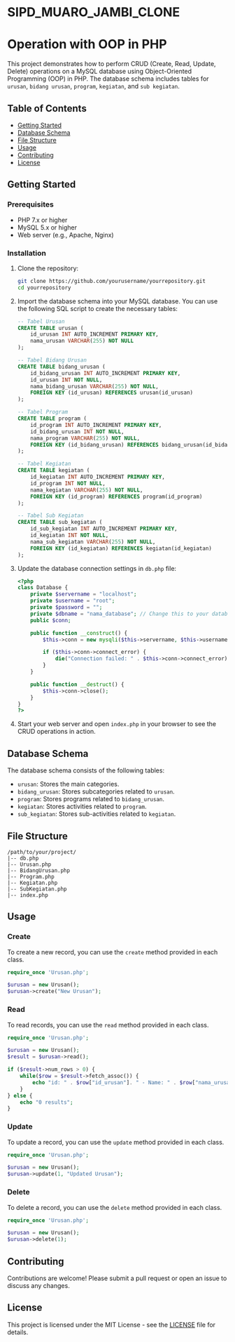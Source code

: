 # SIPD_MUARO_JAMBI_CLONE

#  Operation with OOP in PHP

This project demonstrates how to perform CRUD (Create, Read, Update, Delete) operations on a MySQL database using Object-Oriented Programming (OOP) in PHP. The database schema includes tables for `urusan`, `bidang urusan`, `program`, `kegiatan`, and `sub kegiatan`.

## Table of Contents

- [Getting Started](#getting-started)
- [Database Schema](#database-schema)
- [File Structure](#file-structure)
- [Usage](#usage)
- [Contributing](#contributing)
- [License](#license)

## Getting Started

### Prerequisites

- PHP 7.x or higher
- MySQL 5.x or higher
- Web server (e.g., Apache, Nginx)

### Installation

1. Clone the repository:
    ```bash
    git clone https://github.com/yourusername/yourrepository.git
    cd yourrepository
    ```

2. Import the database schema into your MySQL database. You can use the following SQL script to create the necessary tables:

    ```sql
    -- Tabel Urusan
    CREATE TABLE urusan (
        id_urusan INT AUTO_INCREMENT PRIMARY KEY,
        nama_urusan VARCHAR(255) NOT NULL
    );

    -- Tabel Bidang Urusan
    CREATE TABLE bidang_urusan (
        id_bidang_urusan INT AUTO_INCREMENT PRIMARY KEY,
        id_urusan INT NOT NULL,
        nama_bidang_urusan VARCHAR(255) NOT NULL,
        FOREIGN KEY (id_urusan) REFERENCES urusan(id_urusan)
    );

    -- Tabel Program
    CREATE TABLE program (
        id_program INT AUTO_INCREMENT PRIMARY KEY,
        id_bidang_urusan INT NOT NULL,
        nama_program VARCHAR(255) NOT NULL,
        FOREIGN KEY (id_bidang_urusan) REFERENCES bidang_urusan(id_bidang_urusan)
    );

    -- Tabel Kegiatan
    CREATE TABLE kegiatan (
        id_kegiatan INT AUTO_INCREMENT PRIMARY KEY,
        id_program INT NOT NULL,
        nama_kegiatan VARCHAR(255) NOT NULL,
        FOREIGN KEY (id_program) REFERENCES program(id_program)
    );

    -- Tabel Sub Kegiatan
    CREATE TABLE sub_kegiatan (
        id_sub_kegiatan INT AUTO_INCREMENT PRIMARY KEY,
        id_kegiatan INT NOT NULL,
        nama_sub_kegiatan VARCHAR(255) NOT NULL,
        FOREIGN KEY (id_kegiatan) REFERENCES kegiatan(id_kegiatan)
    );
    ```

3. Update the database connection settings in `db.php` file:

    ```php
    <?php
    class Database {
        private $servername = "localhost";
        private $username = "root";
        private $password = "";
        private $dbname = "nama_database"; // Change this to your database name
        public $conn;

        public function __construct() {
            $this->conn = new mysqli($this->servername, $this->username, $this->password, $this->dbname);

            if ($this->conn->connect_error) {
                die("Connection failed: " . $this->conn->connect_error);
            }
        }

        public function __destruct() {
            $this->conn->close();
        }
    }
    ?>
    ```

4. Start your web server and open `index.php` in your browser to see the CRUD operations in action.

## Database Schema

The database schema consists of the following tables:

- `urusan`: Stores the main categories.
- `bidang_urusan`: Stores subcategories related to `urusan`.
- `program`: Stores programs related to `bidang_urusan`.
- `kegiatan`: Stores activities related to `program`.
- `sub_kegiatan`: Stores sub-activities related to `kegiatan`.

## File Structure

```
/path/to/your/project/
|-- db.php
|-- Urusan.php
|-- BidangUrusan.php
|-- Program.php
|-- Kegiatan.php
|-- SubKegiatan.php
|-- index.php
```

## Usage

### Create

To create a new record, you can use the `create` method provided in each class.

```php
require_once 'Urusan.php';

$urusan = new Urusan();
$urusan->create("New Urusan");
```

### Read

To read records, you can use the `read` method provided in each class.

```php
require_once 'Urusan.php';

$urusan = new Urusan();
$result = $urusan->read();

if ($result->num_rows > 0) {
    while($row = $result->fetch_assoc()) {
        echo "id: " . $row["id_urusan"]. " - Name: " . $row["nama_urusan"]. "<br>";
    }
} else {
    echo "0 results";
}
```

### Update

To update a record, you can use the `update` method provided in each class.

```php
require_once 'Urusan.php';

$urusan = new Urusan();
$urusan->update(1, "Updated Urusan");
```

### Delete

To delete a record, you can use the `delete` method provided in each class.

```php
require_once 'Urusan.php';

$urusan = new Urusan();
$urusan->delete(1);
```

## Contributing

Contributions are welcome! Please submit a pull request or open an issue to discuss any changes.

## License

This project is licensed under the MIT License - see the [LICENSE](LICENSE) file for details.


